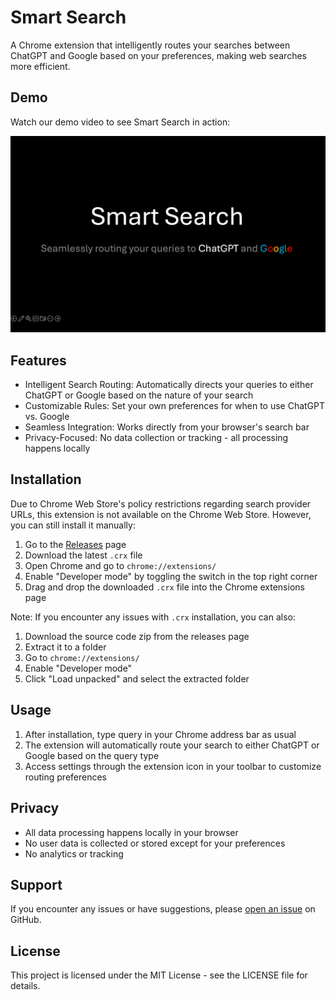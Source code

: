 # Smart Search

A Chrome extension that intelligently routes your searches between ChatGPT and Google based on your preferences, making web searches more efficient.

## Demo

Watch our demo video to see Smart Search in action:

[![Smart Search Demo](./assets/smart%20search.png)](https://www.youtube.com/watch?v=ELfigx8GHqU)

## Features

- Intelligent Search Routing: Automatically directs your queries to either ChatGPT or Google based on the nature of your search
- Customizable Rules: Set your own preferences for when to use ChatGPT vs. Google
- Seamless Integration: Works directly from your browser's search bar
- Privacy-Focused: No data collection or tracking - all processing happens locally

## Installation

Due to Chrome Web Store's policy restrictions regarding search provider URLs, this extension is not available on the Chrome Web Store. However, you can still install it manually:

1. Go to the [Releases](https://github.com/irgb/smart-search/releases) page
2. Download the latest `.crx` file
3. Open Chrome and go to `chrome://extensions/`
4. Enable "Developer mode" by toggling the switch in the top right corner
5. Drag and drop the downloaded `.crx` file into the Chrome extensions page

Note: If you encounter any issues with `.crx` installation, you can also:
1. Download the source code zip from the releases page
2. Extract it to a folder
3. Go to `chrome://extensions/`
4. Enable "Developer mode"
5. Click "Load unpacked" and select the extracted folder

## Usage

1. After installation, type query in your Chrome address bar as usual
2. The extension will automatically route your search to either ChatGPT or Google based on the query type
3. Access settings through the extension icon in your toolbar to customize routing preferences

## Privacy

- All data processing happens locally in your browser
- No user data is collected or stored except for your preferences
- No analytics or tracking

## Support

If you encounter any issues or have suggestions, please [open an issue](https://github.com/irgb/smart-search/issues) on GitHub.

## License

This project is licensed under the MIT License - see the LICENSE file for details.
